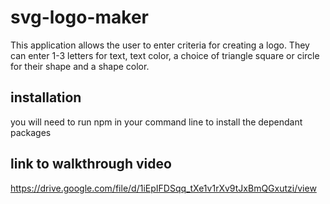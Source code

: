 # svg-logo-maker
This application allows the user to enter criteria for creating a logo. They can enter 1-3 letters for text, text color, a choice of triangle square or circle for their shape and a shape color. 

## installation
you will need to run npm in your command line to install the dependant packages

## link to walkthrough video
https://drive.google.com/file/d/1iEpIFDSqq_tXe1v1rXv9tJxBmQGxutzi/view